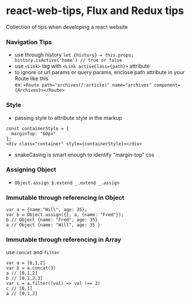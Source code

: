 # react-web-tips, Flux and Redux tips
Collection of tips when developing a react website

### Navigation Tips
* use through history `let {history} = this.props; history.isActive('home') // true or false`
* use `<Link>` tag with `<Link activeClass={path}>` attribute
* to ignore or url params or query params, enclose path attribute in your Route like this
  <br /> ex: `<Route path="archives(/:article)" name="archives" component={Archives}></Route>`
  
### Style
* passing style to attribute style in the markup
```
const containerStyle = {
  marginTop: "60px"
};
<div class="container" style={containerStyle}></div>
```
* snakeCasing is smart enough to identify "margin-top" css

### Assigning Object
* `Object.assign $.extend _.extend _.assign`

### Immutable through referencing in Object
```
var a = {name:"Will", age: 35};
var b = Object.assign({}, a, {name: "Fred"});
b // Object {name: "Fred", age: 35}
a // Object {name: "Will", age: 35 }
```

### Immutable through referencing in Array
use `concat` and `filter`
```
var a = [0,1,2]
var b = a.concat(3)
a // [0,1,2]
b // [0,1,2,3]
var c = a.filter((val) => val !== 2)
c // [0,1]
a // [0,1,2]
```

